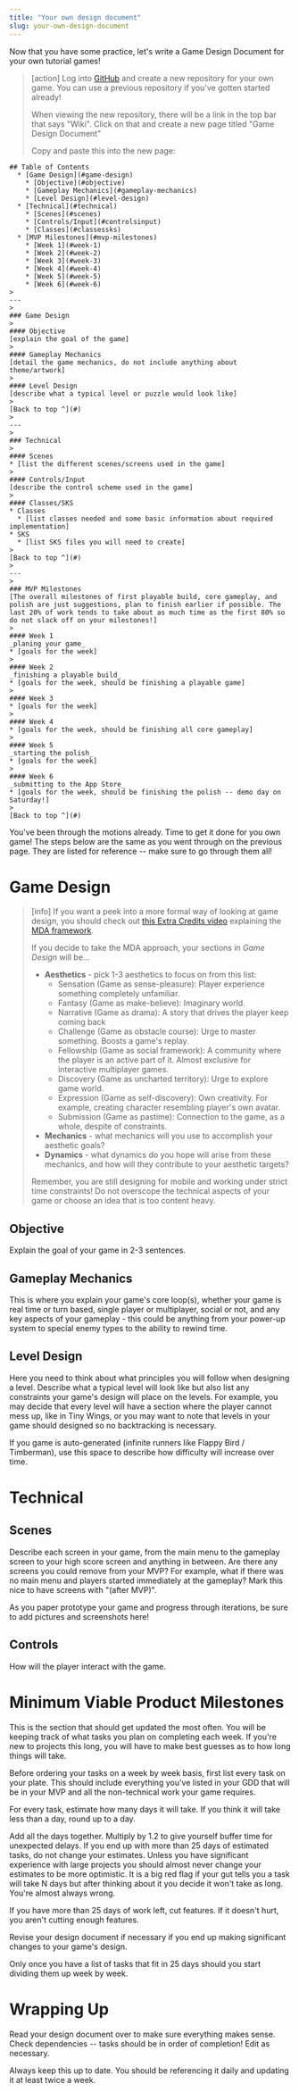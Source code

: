 ```yaml
---
title: "Your own design document"
slug: your-own-design-document
---
```


Now that you have some practice, let's write a Game Design Document for your own tutorial games!

> [action]
> Log into [GitHub](http://github.com) and create a new repository for your own game. You can use a previous repository if you've gotten started already!
>
> When viewing the new repository, there will be a link in the top bar that says "Wiki". Click on that and create a new page titled "Game Design Document"
>
> Copy and paste this into the new page:
>
```
## Table of Contents
  * [Game Design](#game-design)
    * [Objective](#objective)
    * [Gameplay Mechanics](#gameplay-mechanics)
    * [Level Design](#level-design)
  * [Technical](#technical)
    * [Scenes](#scenes)
    * [Controls/Input](#controlsinput)
    * [Classes](#classessks)
  * [MVP Milestones](#mvp-milestones)
    * [Week 1](#week-1)
    * [Week 2](#week-2)
    * [Week 3](#week-3)
    * [Week 4](#week-4)
    * [Week 5](#week-5)
    * [Week 6](#week-6)
>
---
>
### Game Design
>
#### Objective
[explain the goal of the game]
>
#### Gameplay Mechanics
[detail the game mechanics, do not include anything about theme/artwork]
>
#### Level Design
[describe what a typical level or puzzle would look like]
>
[Back to top ^](#)
>
---
>
### Technical
>
#### Scenes
* [list the different scenes/screens used in the game]
>
#### Controls/Input
[describe the control scheme used in the game]
>
#### Classes/SKS
* Classes
  * [list classes needed and some basic information about required implementation]
* SKS
  * [list SKS files you will need to create]
>
[Back to top ^](#)
>
---
>
### MVP Milestones
[The overall milestones of first playable build, core gameplay, and polish are just suggestions, plan to finish earlier if possible. The last 20% of work tends to take about as much time as the first 80% so do not slack off on your milestones!]
>
#### Week 1
_planing your game_
* [goals for the week]
>
#### Week 2
_finishing a playable build_
* [goals for the week, should be finishing a playable game]
>
#### Week 3
* [goals for the week]
>
#### Week 4
* [goals for the week, should be finishing all core gameplay]
>
#### Week 5
_starting the polish_
* [goals for the week]
>
#### Week 6
_submitting to the App Store_
* [goals for the week, should be finishing the polish -- demo day on Saturday!]
>
[Back to top ^](#)
```

You've been through the motions already. Time to get it done for you own game! The steps below are the same as you went through on the previous page. They are listed for reference -- make sure to go through them all!

# Game Design

> [info]
> If you want a peek into a more formal way of looking at game design, you should check out [this Extra Credits video](https://www.youtube.com/watch?v=uepAJ-rqJKA) explaining the [MDA framework](http://www.cs.northwestern.edu/~hunicke/MDA.pdf).
>
> If you decide to take the MDA approach, your sections in _Game Design_ will be...
>
> - **Aesthetics** - pick 1-3 aesthetics to focus on from this list:
>   - Sensation (Game as sense-pleasure): Player experience something completely unfamiliar.
>   - Fantasy (Game as make-believe): Imaginary world.
>   - Narrative (Game as drama): A story that drives the player keep coming back
>   - Challenge (Game as obstacle course): Urge to master something. Boosts a game's replay.
>   - Fellowship (Game as social framework): A community where the player is an active part of it. Almost exclusive for interactive multiplayer games.
>   - Discovery (Game as uncharted territory): Urge to explore game world.
>   - Expression (Game as self-discovery): Own creativity. For example, creating character resembling player's own avatar.
>   - Submission (Game as pastime): Connection to the game, as a whole, despite of constraints.
> - **Mechanics** - what mechanics will you use to accomplish your aesthetic goals?
> - **Dynamics** - what dynamics do you hope will arise from these mechanics, and how will they contribute to your aesthetic targets?
>
> Remember, you are still designing for mobile and working under strict time constraints! Do not overscope the technical aspects of your game or choose an idea that is too content heavy.

## Objective

Explain the goal of your game in 2-3 sentences.

## Gameplay Mechanics

This is where you explain your game's core loop(s), whether your game is real time or turn based, single player or multiplayer, social or not, and any key aspects of your gameplay - this could be anything from your power-up system to special enemy types to the ability to rewind time.

## Level Design

Here you need to think about what principles you will follow when designing a level. Describe what a typical level will look like but also list any constraints your game's design will place on the levels. For example, you may decide that every level will have a section where the player cannot mess up, like in Tiny Wings, or you may want to note that levels in your game should designed so no backtracking is necessary.

If you game is auto-generated (infinite runners like Flappy Bird / Timberman), use this space to describe how difficulty will increase over time.

# Technical

## Scenes

Describe each screen in your game, from the main menu to the gameplay screen to your high score screen and anything in between. Are there any screens you could remove from your MVP? For example, what if there was no main menu and players started immediately at the gameplay? Mark this nice to have screens with "(after MVP)".

As you paper prototype your game and progress through iterations, be sure to add pictures and screenshots here!

## Controls

How will the player interact with the game.

# Minimum Viable Product Milestones

This is the section that should get updated the most often. You will be keeping track of what tasks you plan on completing each week. If you're new to projects this long, you will have to make best guesses as to how long things will take.

Before ordering your tasks on a week by week basis, first list every task on your plate. This should include everything you've listed in your GDD that will be in your MVP and all the non-technical work your game requires.

For every task, estimate how many days it will take. If you think it will take less than a day, round up to a day.

Add all the days together. Multiply by 1.2 to give yourself buffer time for unexpected delays. If you end up with more than 25 days of estimated tasks, do not change your estimates. Unless you have significant experience with large projects you should almost never change your estimates to be more optimistic. It is a big red flag if your gut tells you a task will take N days but after thinking about it you decide it won't take as long. You're almost always wrong.

If you have more than 25 days of work left, cut features. If it doesn't hurt, you aren't cutting enough features.

Revise your design document if necessary if you end up making significant changes to your game's design.

Only once you have a list of tasks that fit in 25 days should you start dividing them up week by week.

# Wrapping Up

Read your design document over to make sure everything makes sense. Check dependencies -- tasks should be in order of completion! Edit as necessary.

Always keep this up to date. You should be referencing it daily and updating it at least twice a week.
